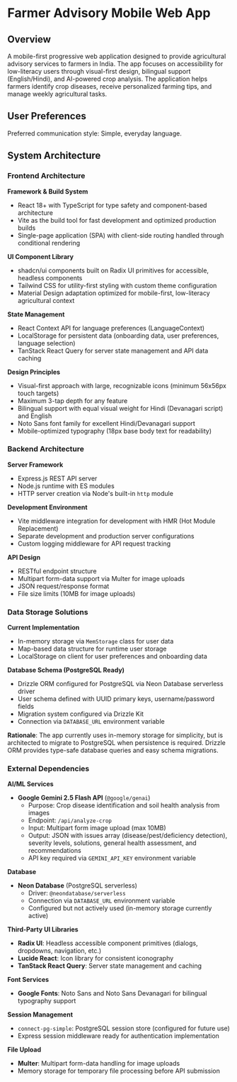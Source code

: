 # Farmer Advisory Mobile Web App

## Overview

A mobile-first progressive web application designed to provide agricultural advisory services to farmers in India. The app focuses on accessibility for low-literacy users through visual-first design, bilingual support (English/Hindi), and AI-powered crop analysis. The application helps farmers identify crop diseases, receive personalized farming tips, and manage weekly agricultural tasks.

## User Preferences

Preferred communication style: Simple, everyday language.

## System Architecture

### Frontend Architecture

**Framework & Build System**
- React 18+ with TypeScript for type safety and component-based architecture
- Vite as the build tool for fast development and optimized production builds
- Single-page application (SPA) with client-side routing handled through conditional rendering

**UI Component Library**
- shadcn/ui components built on Radix UI primitives for accessible, headless components
- Tailwind CSS for utility-first styling with custom theme configuration
- Material Design adaptation optimized for mobile-first, low-literacy agricultural context

**State Management**
- React Context API for language preferences (LanguageContext)
- LocalStorage for persistent data (onboarding data, user preferences, language selection)
- TanStack React Query for server state management and API data caching

**Design Principles**
- Visual-first approach with large, recognizable icons (minimum 56x56px touch targets)
- Maximum 3-tap depth for any feature
- Bilingual support with equal visual weight for Hindi (Devanagari script) and English
- Noto Sans font family for excellent Hindi/Devanagari support
- Mobile-optimized typography (18px base body text for readability)

### Backend Architecture

**Server Framework**
- Express.js REST API server
- Node.js runtime with ES modules
- HTTP server creation via Node's built-in `http` module

**Development Environment**
- Vite middleware integration for development with HMR (Hot Module Replacement)
- Separate development and production server configurations
- Custom logging middleware for API request tracking

**API Design**
- RESTful endpoint structure
- Multipart form-data support via Multer for image uploads
- JSON request/response format
- File size limits (10MB for image uploads)

### Data Storage Solutions

**Current Implementation**
- In-memory storage via `MemStorage` class for user data
- Map-based data structure for runtime user storage
- LocalStorage on client for user preferences and onboarding data

**Database Schema (PostgreSQL Ready)**
- Drizzle ORM configured for PostgreSQL via Neon Database serverless driver
- User schema defined with UUID primary keys, username/password fields
- Migration system configured via Drizzle Kit
- Connection via `DATABASE_URL` environment variable

**Rationale**: The app currently uses in-memory storage for simplicity, but is architected to migrate to PostgreSQL when persistence is required. Drizzle ORM provides type-safe database queries and easy schema migrations.

### External Dependencies

**AI/ML Services**
- **Google Gemini 2.5 Flash API** (`@google/genai`)
  - Purpose: Crop disease identification and soil health analysis from images
  - Endpoint: `/api/analyze-crop`
  - Input: Multipart form image upload (max 10MB)
  - Output: JSON with issues array (disease/pest/deficiency detection), severity levels, solutions, general health assessment, and recommendations
  - API key required via `GEMINI_API_KEY` environment variable

**Database**
- **Neon Database** (PostgreSQL serverless)
  - Driver: `@neondatabase/serverless`
  - Connection via `DATABASE_URL` environment variable
  - Configured but not actively used (in-memory storage currently active)

**Third-Party UI Libraries**
- **Radix UI**: Headless accessible component primitives (dialogs, dropdowns, navigation, etc.)
- **Lucide React**: Icon library for consistent iconography
- **TanStack React Query**: Server state management and caching

**Font Services**
- **Google Fonts**: Noto Sans and Noto Sans Devanagari for bilingual typography support

**Session Management**
- `connect-pg-simple`: PostgreSQL session store (configured for future use)
- Express session middleware ready for authentication implementation

**File Upload**
- **Multer**: Multipart form-data handling for image uploads
- Memory storage for temporary file processing before API submission